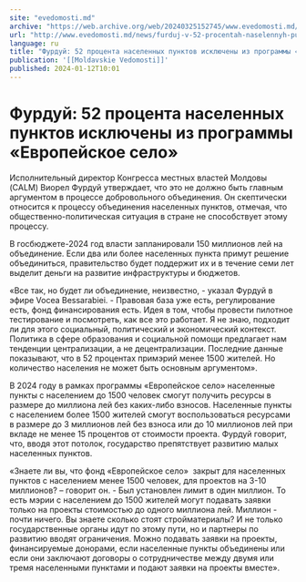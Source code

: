```yaml
---
site: "evedomosti.md"
archive: "https://web.archive.org/web/20240325152745/www.evedomosti.md/news/furduj-v-52-procentah-naselennyh-punktov-strany-prozhivaet-m"
url: "http://www.evedomosti.md/news/furduj-v-52-procentah-naselennyh-punktov-strany-prozhivaet-m"
language: ru
title: "Фурдуй: 52 процента населенных пунктов исключены из программы «Европейское село»"
publication: '[[Moldavskie Vedomosti]]'
published: 2024-01-12T10:01
---
```


# Фурдуй: 52 процента населенных пунктов исключены из программы «Европейское село»

Исполнительный директор Конгресса местных властей Молдовы (CALM) Виорел Фурдуй утверждает, что это не должно быть главным аргументом в процессе добровольного объединения. Он скептически относится к процессу объединения населенных пунктов, отмечая, что общественно-политическая ситуация в стране не способствует этому процессу.

В госбюджете-2024 год власти запланировали 150 миллионов лей на объединение. Если два или более населенных пункта примут решение объединиться, правительство будет поддержит их и в течение семи лет выделит деньги на развитие инфраструктуры и бюджетов.

«Все так, но будет ли объединение, неизвестно, - указал Фурдуй в эфире Vocea Bessarabiei. - Правовая база уже есть, регулирование есть, фонд финансирования есть. Идея в том, чтобы провести пилотное тестирование и посмотреть, как все это работает. Я не знаю, подходит ли для этого социальный, политический и экономический контекст. Политика в сфере образования и социальной помощи предлагает нам тенденции централизации, а не децентрализации. Последние данные показывают, что в 52 процентах примэрий менее 1500 жителей. Но количество населения не может быть основным аргументом».

В 2024 году в рамках программы «Европейское село» населенные пункты с населением до 1500 человек смогут получить ресурсы в размере до миллиона лей без каких-либо взносов. Населенные пункты с населением более 1500 жителей смогут воспользоваться ресурсами в размере до 3 миллионов лей без взноса или до 10 миллионов лей при вкладе не менее 15 процентов от стоимости проекта. Фурдуй говорит, что, вводя этот потолок, государство препятствует развитию малых населенных пунктов.

«Знаете ли вы, что фонд «Европейское село»  закрыт для населенных пунктов с населением менее 1500 человек, для проектов на 3-10 миллионов? – говорит он. - Был установлен лимит в один миллион. То есть мэрии с населением до 1500 жителей могут подавать заявки только на проекты стоимостью до одного миллиона лей. Миллион - почти ничего. Вы знаете сколько стоят стройматериалы? И не только государственные органы идут по этому пути, но и партнеры по развитию вводят ограничения. Можно подавать заявки на проекты, финансируемые донорами, если населенные пункты объединены или если они заключают договоры о сотрудничестве между двумя или тремя населенными пунктами и подают заявки на проекты вместе».